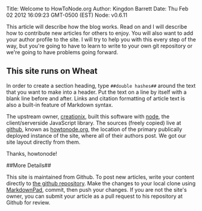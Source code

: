 Title: Welcome to HowToNode.org
Author: Kingdon Barrett
Date: Thu Feb 02 2012 16:09:23 GMT-0500 (EST)
Node: v0.6.11

This article will describe how the blog works.  Read on and I will describe how
to contribute new articles for others to enjoy.  You will also want to add your
author profile to the site.  I will try to help you with this every step of the
way, but you're going to have to learn to write to your own git repository or
we're going to have problems going forward.

## This site runs on Wheat ##

In order to create a section heading, type `##double hashes##` around the text
that you want to make into a header.  Put the text on a line by itself with a
blank line before and after.  Links and citation formatting of article text is
also a built-in feature of Markdown syntax.

The upstream owner, [creationix], built this software with [node], the
client/serverside JavaScript library.  The sources (freely copied) live at
[github], known as [howtonode.org], the location of the primary publically
deployed instance of the site, where all of their authors post.  We got our
site layout directly from them.

Thanks, howtonode!

[creationix]: http://github.com/creationix
[node]: http://nodejs.org/
[github]: http://github.com/
[howtonode.org]: http://github.com/creationix/howtonode.org

##More Details##

This site is maintained from Github.  To post new articles, write your content
directly to [the github repository].  Make the changes to your local clone
using [MarkdownPad], commit, then push your changes.  If you are not the site's
owner, you can submit your article as a pull request to his repository at
Github for review.

[the github repository]: http://github.com/ergoback
[MarkdownPad]: http://markdownpad.com